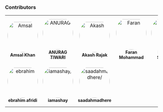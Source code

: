### Contributors

<table>
<tr>
    <td align="center" style="word-wrap: break-word; width: 150.0; height: 150.0">
        <a href=https://github.com/Amsal1>
            <img src=https://avatars.githubusercontent.com/u/45508550?v=4 width="100;"  style="border-radius:50%;align-items:center;justify-content:center;overflow:hidden;padding-top:10px" alt=Amsal Khan/>
            <br />
            <sub style="font-size:14px"><b>Amsal Khan</b></sub>
        </a>
    </td>
    <td align="center" style="word-wrap: break-word; width: 150.0; height: 150.0">
        <a href=https://github.com/Danuragtiwari>
            <img src=https://avatars.githubusercontent.com/u/86867000?v=4 width="100;"  style="border-radius:50%;align-items:center;justify-content:center;overflow:hidden;padding-top:10px" alt=ANURAG TIWARI/>
            <br />
            <sub style="font-size:14px"><b>ANURAG TIWARI</b></sub>
        </a>
    </td>
    <td align="center" style="word-wrap: break-word; width: 150.0; height: 150.0">
        <a href=https://github.com/akash-rajak>
            <img src=https://avatars.githubusercontent.com/u/57003737?v=4 width="100;"  style="border-radius:50%;align-items:center;justify-content:center;overflow:hidden;padding-top:10px" alt=Akash Rajak/>
            <br />
            <sub style="font-size:14px"><b>Akash Rajak</b></sub>
        </a>
    </td>
    <td align="center" style="word-wrap: break-word; width: 150.0; height: 150.0">
        <a href=https://github.com/Faranheit15>
            <img src=https://avatars.githubusercontent.com/u/48853180?v=4 width="100;"  style="border-radius:50%;align-items:center;justify-content:center;overflow:hidden;padding-top:10px" alt=Faran Mohammad/>
            <br />
            <sub style="font-size:14px"><b>Faran Mohammad</b></sub>
        </a>
    </td>
    <td align="center" style="word-wrap: break-word; width: 150.0; height: 150.0">
        <a href=https://github.com/SidAsif>
            <img src=https://avatars.githubusercontent.com/u/108043870?v=4 width="100;"  style="border-radius:50%;align-items:center;justify-content:center;overflow:hidden;padding-top:10px" alt=MD ASIF SIDDIQUI/>
            <br />
            <sub style="font-size:14px"><b>MD ASIF SIDDIQUI</b></sub>
        </a>
    </td>
    <td align="center" style="word-wrap: break-word; width: 150.0; height: 150.0">
        <a href=https://github.com/umairayub79>
            <img src=https://avatars.githubusercontent.com/u/46655787?v=4 width="100;"  style="border-radius:50%;align-items:center;justify-content:center;overflow:hidden;padding-top:10px" alt=Umair Ayub/>
            <br />
            <sub style="font-size:14px"><b>Umair Ayub</b></sub>
        </a>
    </td>
</tr>
<tr>
    <td align="center" style="word-wrap: break-word; width: 150.0; height: 150.0">
        <a href=https://github.com/EbrahimAfridi>
            <img src=https://avatars.githubusercontent.com/u/85702641?v=4 width="100;"  style="border-radius:50%;align-items:center;justify-content:center;overflow:hidden;padding-top:10px" alt=ebrahim afridi/>
            <br />
            <sub style="font-size:14px"><b>ebrahim afridi</b></sub>
        </a>
    </td>
    <td align="center" style="word-wrap: break-word; width: 150.0; height: 150.0">
        <a href=https://github.com/iamashay>
            <img src=https://avatars.githubusercontent.com/u/7845033?v=4 width="100;"  style="border-radius:50%;align-items:center;justify-content:center;overflow:hidden;padding-top:10px" alt=iamashay/>
            <br />
            <sub style="font-size:14px"><b>iamashay</b></sub>
        </a>
    </td>
    <td align="center" style="word-wrap: break-word; width: 150.0; height: 150.0">
        <a href=https://github.com/saadahmadhere>
            <img src=https://avatars.githubusercontent.com/u/52596800?v=4 width="100;"  style="border-radius:50%;align-items:center;justify-content:center;overflow:hidden;padding-top:10px" alt=saadahmadhere/>
            <br />
            <sub style="font-size:14px"><b>saadahmadhere</b></sub>
        </a>
    </td>
</tr>
</table>
